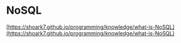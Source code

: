 # NoSQL

[https://shoark7.github.io/programming/knowledge/what-is-NoSQL](https://shoark7.github.io/programming/knowledge/what-is-NoSQL)
